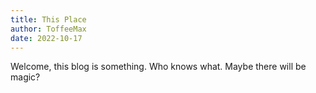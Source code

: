 ```yaml
--- 
title: This Place
author: ToffeeMax
date: 2022-10-17
---
```


Welcome, this blog is something. Who knows what. Maybe there will be magic?